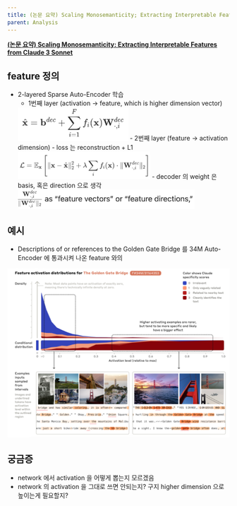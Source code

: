 ```yaml
---
title: (논문 요약) Scaling Monosemanticity; Extracting Interpretable Features from Claude 3 Sonnet
parent: Analysis
---
```


**[(논문 요약) Scaling Monosemanticity: Extracting Interpretable Features from Claude 3 Sonnet](https://transformer-circuits.pub/2024/scaling-monosemanticity/index.html#assessing-features-v-neurons)**

## feature 정의
- 2-layered Sparse Auto-Encoder 학습
   - 1번째 layer (activation -> feature, which is higher dimension vector)  
   <img src="/data/papers/sonnetinterpret/feature.png" width="250" />
   - 2번째 layer (feature -> activation dimension)
   - loss 는 reconstruction + L1  
   <img src="/data/papers/sonnetinterpret/loss.png" width="300" />  
   - decoder 의 weight 은 basis, 혹은 direction 으로 생각  
   <img src="/data/papers/sonnetinterpret/vector.png" width="400" />  

## 예시
- Descriptions of or references to the Golden Gate Bridge 를 34M Auto-Encoder 에 통과시켜 나온 feature 와의    
<img src="/data/papers/sonnetinterpret/result.png" width="800" />  

## 궁금증
- network 에서 activation 을 어떻게 뽑는지 모르겠음
- network 의 activation 을 그대로 쓰면 안되는지? 구지 higher dimension 으로 높이는게 필요할지?